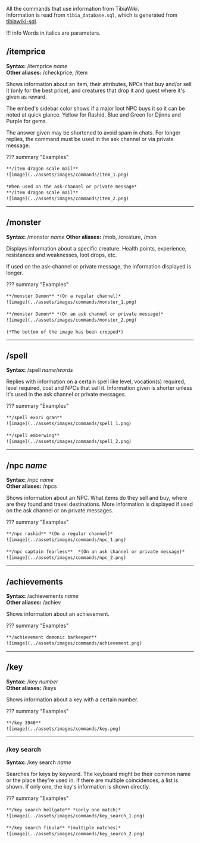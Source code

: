 All the commands that use information from TibiaWiki.  
Information is read from `tibia_database.sql`, which is generated from [tibiawiki-sql](https://github.com/Galarzaa90/tibiawiki-sql).

!!! info
    Words in italics are parameters.  


## /itemprice
**Syntax:** /itemprice *name*  
**Other aliases:** /checkprice, /item

Shows information about an item, their attributes, NPCs that buy and/or sell it (only for the best price), and creatures that drop it and quest where it's given as reward.

The embed's sidebar color shows if a major loot NPC buys it so it can be noted at quick glance.
Yellow for Rashid, Blue and Green for Djinns and Purple for gems.

The answer given may be shortened to avoid spam in chats. 
For longer replies, the command must be used in the ask channel or via private message.

??? summary "Examples"
    
    **/item dragon scale mail**  
    ![image](../assets/images/commands/item_1.png)
    
    *When used on the ask-channel or private message*  
    **/item dragon scale mail**  
    ![image](../assets/images/commands/item_2.png)

---

## /monster
**Syntax:** /monster *name*
**Other aliases:** /mob, /creature, /mon

Displays information about a specific creature. Health points, experience, resistances and weaknesses, loot drops, etc.

If used on the ask-channel or private message, the information displayed is longer.

??? summary "Examples"

    **/monster Demon** *(On a regular channel)*  
    ![image](../assets/images/commands/monster_1.png)
    
    **/monster Demon** *(On an ask channel or private message)*  
    ![image](../assets/images/commands/monster_2.png)
    
    (*The bottom of the image has been cropped*)

----

## /spell
**Syntax:** /spell *name/words*

Replies with information on a certain spell like level, vocation(s) required, level required, cost and NPCs that sell it.
Information given is shorter unless it's used in the ask channel or private messages.

??? summary "Examples"

    **/spell exori gran**  
    ![image](../assets/images/commands/spell_1.png)
    
    **/spell emberwing**  
    ![image](../assets/images/commands/spell_2.png)

----

## /npc *name*
**Syntax:** /npc *name*  
**Other aliases:** /npcs

Shows information about an NPC. What items do they sell and buy, where are they found and travel destinations.
More information is displayed if used on the ask channel or on private messages.

??? summary "Examples"

    **/npc rashid** *(On a regular channel)*  
    ![image](../assets/images/commands/npc_1.png)
    
    **/npc captain fearless**  *(On an ask channel or private message)*  
    ![image](../assets/images/commands/npc_2.png)

----

## /achievements
**Syntax:** /achievements *name*  
**Other aliases:** /achiev

Shows information about an achievement.

??? summary "Examples"

    **/achievement demonic barkeeper**  
    ![image](../assets/images/commands/achievement.png)
    
----

## /key
**Syntax:** /key *number*  
**Other aliases:** /keys

Shows information about a key with a certain number.

??? summary "Examples"

    **/key 3940**  
    ![image](../assets/images/commands/key.png)
    
----

### /key search
**Syntax:** /key search *name*

Searches for keys by keyword. The keyboard might be their common name or the place they're used in.
If there are multiple coincidences, a list is shown. If only one, the key's information is shown directly.

??? summary "Examples"

    **/key search hellgate** *(only one match)*  
    ![image](../assets/images/commands/key_search_1.png)
    
    **/key search fibula** *(multiple matches)*  
    ![image](../assets/images/commands/key_search_2.png)
    
    